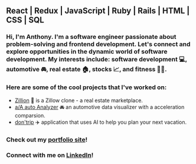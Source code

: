 ## React | Redux | JavaScript | Ruby | Rails | HTML | CSS | SQL

### Hi, I'm Anthony. I'm a software engineer passionate about problem-solving and frontend development. Let's connect and explore opportunities in the dynamic world of software development. My interests include: software development 💻, automotive 🚘, real estate 🏠, stocks 📈, and fitness 💪🏼. 

### Here are some of the cool projects that I've worked on: 
+ [Zillion](https://zillion-merq.onrender.com/) 🏡 is a Zillow clone - a real estate marketplace.
+ [a/A auto Analyzer](https://a-wong-8.github.io/Javascript-project/) 🚘 an automotive data visualizer with a acceleration comparsion.
+ [don'trip](https://dontrip-cf0b244dc888.herokuapp.com/) ✈️ application that uses AI to help you plan your next vacation.

### Check out my [portfolio site](https://a-wong-8.github.io/)!
### Connect with me on [LinkedIn](https://www.linkedin.com/in/anthony-wong-26723813b/)!  